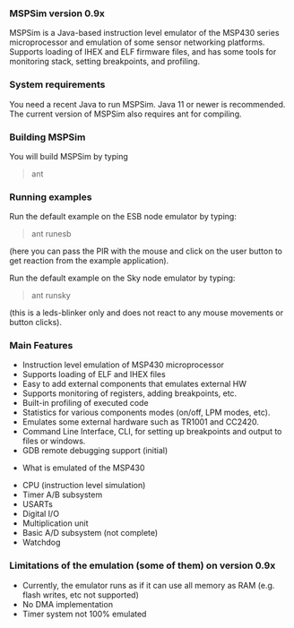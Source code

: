 ### MSPSim version 0.9x

MSPSim is a Java-based instruction level emulator of the MSP430 series
microprocessor and emulation of some sensor networking
platforms. Supports loading of IHEX and ELF firmware files, and has
some tools for monitoring stack, setting breakpoints, and profiling.

### System requirements

You need a recent Java to run MSPSim. Java 11 or newer is recommended.
The current version of MSPSim also requires ant for compiling.

### Building MSPSim

You will build MSPSim by typing

> ant

### Running examples

Run the default example on the ESB node emulator by typing:

> ant runesb

(here you can pass the PIR with the mouse and click on the
 user button to get reaction from the example application).

Run the default example on the Sky node emulator by typing:

> ant runsky

(this is a leds-blinker only and does not react to any mouse
 movements or button clicks).

### Main Features

- Instruction level emulation of MSP430 microprocessor
- Supports loading of ELF and IHEX files
- Easy to add external components that emulates external HW
- Supports monitoring of registers, adding breakpoints, etc.
- Built-in profiling of executed code
- Statistics for various components modes (on/off, LPM modes, etc).
- Emulates some external hardware such as TR1001 and CC2420.
- Command Line Interface, CLI, for setting up breakpoints and output
  to files or windows.
- GDB remote debugging support (initial)

* What is emulated of the MSP430
- CPU (instruction level simulation)
- Timer A/B subsystem
- USARTs
- Digital I/O
- Multiplication unit
- Basic A/D subsystem (not complete)
- Watchdog

### Limitations of the emulation (some of them) on version 0.9x

- Currently, the emulator runs as if it can use all memory as RAM
  (e.g. flash writes, etc not supported)
- No DMA implementation
- Timer system not 100% emulated
